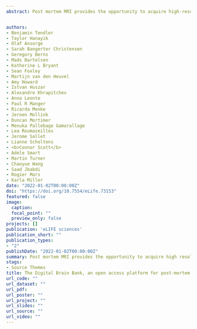 ```yaml
---
abstract: Post mortem MRI provides the opportunity to acquire high-resolution datasets to investigate neuroanatomy, and validate the origins of image contrast through microscopy comparisons. We introduce the Digital Brain Bank (open.win.ox.ac.uk/DigitalBrainBank), a data release platform providing open access to curated, multimodal post-mortem neuroimaging datasets. Datasets span three themes. Digital Neuroanatomist: datasets for detailed neuroanatomical investigations; Digital Brain Zoo: datasets for comparative neuroanatomy; Digital Pathologist: datasets for neuropathology investigations. The first Digital Brain Bank release includes twenty one distinctive whole-brain diffusion MRI datasets for structural connectivity investigations, alongside microscopy and complementary MRI modalities. This includes one of the highest-resolution whole-brain human diffusion MRI datasets ever acquired, whole-brain diffusion MRI in fourteen non-human primate species, and one of the largest post-mortem whole-brain cohort imaging studies in neurodegeneration. The Digital Brain Bank is the culmination of our lab's investment into post-mortem MRI methodology and MRI-microscopy analysis techniques. This manuscript provides a detailed overview of our work with post-mortem imaging to date, including the development of diffusion MRI methods to image large post-mortem samples, including whole, human brains. Taken together, the Digital Brain Bank provides cross-scale, cross-species datasets facilitating the incorporation of post-mortem data into neuroimaging studies.


authors:
- Benjamin Tendler
- Taylor Hanayik
- Olaf Ansorge
- Sarah Bangerter Christensen
- Geregory Berns 
- Mads Bartelsen
- Katherine L Bryant
- Sean Foxley
- Martijn van den Heuvel
- Amy Howard 
- Istvan Huszar
- Alexandre Khrapitchev
- Anna Leonte
- Paul R Manger
- Ricarda Menke
- Jeroen Mollink
- Duncan Mortimer
- Menuka Pallebage Gamarallage
- Lea Roumazeilles
- Jerome Sallet
- Lianne Scholtens
- <b>Connor Scott</b>
- Adele Smart
- Martin Turner
- Chaoyue Wang
- Saad Jbabdi
- Rogier Mars
- Karla Miller 
date: "2022-01-02T00:00:00Z"
doi: "https://doi.org/10.7554/eLife.73153"
featured: false
image:
  caption:
  focal_point: ""
  preview_only: false 
projects: []
publication: 'eLIFE sciences'
publication_short: ""
publication_types:
- "2"
publishDate: "2022-01-02T00:00:00Z"
summary: Post mortem MRI provides the opportunity to acquire high resolution datasets to investigate neuroanatomy, and validate the origins of image contrast through microscopy comparisons. We introduce the Digital Brain Bank (open.win.ox.ac.uk/DigitalBrainBank), a data release platform providing open access to curated, multimodal post-mortem neuroimaging datasets. 
stags:
- Source Themes
title: The Digital Brain Bank, an open access platform for post-mortem datasets
url_code: ""
url_dataset: ""
url_pdf: 
url_poster: ""
url_project: ""
url_slides: ""
url_source: ""
url_video: ""
---
```

